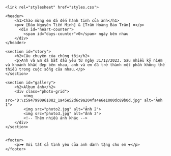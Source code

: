 
<html lang="vi">
<head>
    <meta charset="UTF-8">
    <meta name="viewport" content="width=device-width, initial-scale=1.0">
    
    <link rel="stylesheet" href="styles.css">
</head>
<body>
   
    <header>
        <h1>Chào mừng em đã đến hành tinh của anh</h1>
        <p>❤️ [Đào Nguyên Tiến Minh] & [Trần Hoàng Bảo Trâm] ❤️</p>
          <div id="heart-counter">
            <span id="days-counter">0</span> ngày bên nhau
        </div>
    </header>

    <section id="story">
        <h2>Câu chuyện của chúng tôi</h2>
        <p>Anh và Em đã bắt đầu yêu từ ngày 31/12/2023. Sau nhiều kỷ niệm và khoảnh khắc đẹp bên nhau, anh và em đã trở thành một phần không thể thiếu trong cuộc sống của nhau.</p>
    </section>

    <section id="gallery">
        <h2>Album ảnh</h2>
        <div class="photo-grid">
            <img src="D:\z5947990961082_1a45e52d6c9a204fa4e6e1000dc89b0d.jpg" alt="Ảnh 1">
            <img src="photo2.jpg" alt="Ảnh 2">
            <img src="photo3.jpg" alt="Ảnh 3">
            <!-- Thêm nhiều ảnh khác -->
        </div>
    </section>


    <footer>
        <p>❤️ Với tất cả tình yêu của anh dành tặng cho em ❤️</p>
    </footer>

<script src="scripts.js"></script>

</body>

</html>
